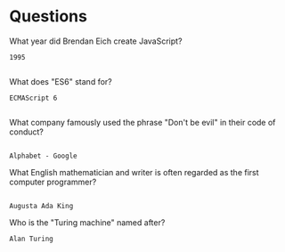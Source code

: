 # Questions

What year did Brendan Eich create JavaScript?

```
1995


```

What does "ES6" stand for?

```
ECMAScript 6


```

What company famously used the phrase "Don't be evil" in their code of conduct?

```

Alphabet - Google

```

What English mathematician and writer is often regarded as the first computer programmer?

```

Augusta Ada King

```

Who is the "Turing machine" named after?

```
Alan Turing 


```
